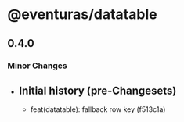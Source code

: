 # @eventuras/datatable

## 0.4.0

### Minor Changes

- ## Initial history (pre-Changesets)
  - feat(datatable): fallback row key (f513c1a)
